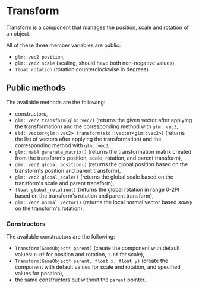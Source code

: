 # Transform

Transform is a component that manages the position, scale and rotation of an object.

All of these three member variables are public:
- `glm::vec2 position`,
- `glm::vec2 scale` (scaling, should have both non-negative values),
- `float rotation` (rotation counterclockwise in degrees).

## Public methods

The available methods are the following:
- constructors,
- `glm::vec2 transform(glm::vec2)` (returns the given vector after applying the transformation) and the corresponding method with `glm::vec3`,
- `std::vector<glm::vec2> transform(std::vector<glm::vec2>)` (returns the list of vectors after applying the transformation) and the corresponding method with `glm::vec3`,
- `glm::mat4 generate_matrix()` (returns the transformation matrix created from the transform's position, scale, rotation, and parent transform),
- `glm::vec2 global_position()` (returns the global position based on the transform's position and parent transform),
- `glm::vec2 global_scale()` (returns the global scale based on the transform's scale and parent transform),
- `float global_rotation()` (returns the global rotation in range 0-2PI based on the transform's rotation and parent transform),
- `glm::vec2 normal_vector()` (returns the local normal vector based 
*solely* on the transform's rotation).

### Constructors

The available constructors are the following:
- `Transform(GameObject* parent)` (create the component with default values: `0.0f` for position and rotation, `1.0f` for scale),
- `Transform(GameObject* parent, float x, float y)` (create the component with default values for scale and rotation, and specified values for position),
- the same constructors but without the `parent` pointer.